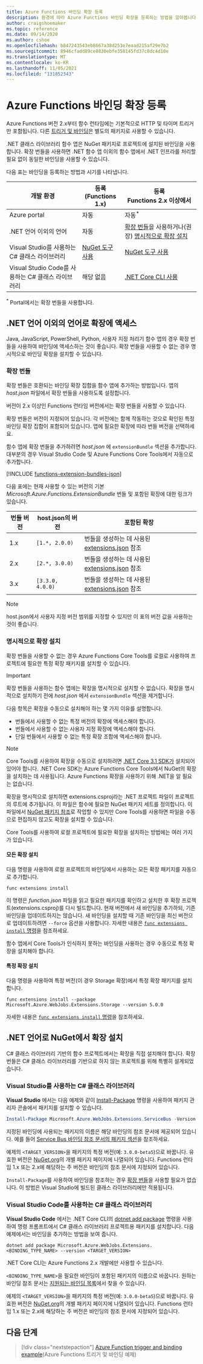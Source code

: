 ```yaml
---
title: Azure Functions 바인딩 확장 등록
description: 환경에 따라 Azure Functions 바인딩 확장을 등록하는 방법을 알아봅니다.
author: craigshoemaker
ms.topic: reference
ms.date: 09/14/2020
ms.author: cshoe
ms.openlocfilehash: b847243543eb8667a38d253e7eaad215af29e7b2
ms.sourcegitcommit: 8946cfadd89ce8830ebfe358145fd37c0dc4d10e
ms.translationtype: MT
ms.contentlocale: ko-KR
ms.lasthandoff: 11/05/2021
ms.locfileid: "131852343"
---
```

# <a name="register-azure-functions-binding-extensions"></a>Azure Functions 바인딩 확장 등록

Azure Functions 버전 2.x부터 함수 런타임에는 기본적으로 HTTP 및 타이머 트리거만 포함됩니다. 다른 [트리거 및 바인딩](./functions-triggers-bindings.md)은 별도의 패키지로 사용할 수 있습니다.

.NET 클래스 라이브러리 함수 앱은 NuGet 패키지로 프로젝트에 설치된 바인딩을 사용합니다. 확장 번들을 사용하면 .NET 함수 앱 이외의 함수 앱에서 .NET 인프라를 처리할 필요 없이 동일한 바인딩을 사용할 수 있습니다.

다음 표는 바인딩을 등록하는 방법과 시기를 나타냅니다.

| 개발 환경 |등록<br/> (Functions 1.x)  |등록<br/> Functions 2.x 이상에서  |
|-------------------------|------------------------------------|------------------------------------|
|Azure portal|자동|자동<sup>*</sup>|
|.NET 언어 이외의 언어|자동|[확장 번들](#extension-bundles)을 사용하거나(권장) [명시적으로 확장 설치](#explicitly-install-extensions)|
|Visual Studio를 사용하는 C# 클래스 라이브러리|[NuGet 도구 사용](#vs)|[NuGet 도구 사용](#vs)|
|Visual Studio Code를 사용하는 C# 클래스 라이브러리|해당 없음|[.NET Core CLI 사용](#vs-code)|

<sup>*</sup> Portal에서는 확장 번들을 사용합니다.

## <a name="access-extensions-in-non-net-languages"></a>.NET 언어 이외의 언어로 확장에 액세스

Java, JavaScript, PowerShell, Python, 사용자 지정 처리기 함수 앱의 경우 확장 번들을 사용하여 바인딩에 액세스하는 것이 좋습니다. 확장 번들을 사용할 수 없는 경우 명시적으로 바인딩 확장을 설치할 수 있습니다.

### <a name="extension-bundles"></a><a name="extension-bundles"></a>확장 번들

확장 번들은 호환되는 바인딩 확장 집합을 함수 앱에 추가하는 방법입니다. 앱의 *host.json* 파일에서 확장 번들을 사용하도록 설정합니다.

버전이 2.x 이상인 Functions 런타임 버전에서는 확장 번들을 사용할 수 있습니다.

확장 번들은 버전이 지정되어 있습니다. 각 버전에는 함께 작동하는 것으로 확인된 특정 바인딩 확장 집합이 포함되어 있습니다. 앱에 필요한 확장에 따라 번들 버전을 선택하세요.

함수 앱에 확장 번들을 추가하려면 *host.json* 에 `extensionBundle` 섹션을 추가합니다. 대부분의 경우 Visual Studio Code 및 Azure Functions Core Tools에서 자동으로 추가합니다.

[!INCLUDE [functions-extension-bundles-json](../../includes/functions-extension-bundles-json.md)]

다음 표에는 현재 사용할 수 있는 버전의 기본 *Microsoft.Azure.Functions.ExtensionBundle* 번들 및 포함된 확장에 대한 링크가 있습니다.

| 번들 버전 | host.json의 버전 | 포함된 확장 |
| --- | --- | --- |
| 1.x | `[1.*, 2.0.0)` | 번들을 생성하는 데 사용된 [extensions.json](https://github.com/Azure/azure-functions-extension-bundles/blob/v1.x/src/Microsoft.Azure.Functions.ExtensionBundle/extensions.json) 참조 |
| 2.x | `[2.*, 3.0.0)` | 번들을 생성하는 데 사용된 [extensions.json](https://github.com/Azure/azure-functions-extension-bundles/blob/v2.x/src/Microsoft.Azure.Functions.ExtensionBundle/extensions.json) 참조 |
| 3.x | `[3.3.0, 4.0.0)` | 번들을 생성하는 데 사용된 [extensions.json](https://github.com/Azure/azure-functions-extension-bundles/blob/v3.x/src/Microsoft.Azure.Functions.ExtensionBundle/extensions.json) 참조 |

> [!NOTE]
> host.json에서 사용자 지정 버전 범위를 지정할 수 있지만 이 표의 버전 값을 사용하는 것이 좋습니다.

### <a name="explicitly-install-extensions"></a>명시적으로 확장 설치

확장 번들을 사용할 수 없는 경우 Azure Functions Core Tools를 로컬로 사용하여 프로젝트에 필요한 특정 확장 패키지를 설치할 수 있습니다.

> [!IMPORTANT]
> 확장 번들을 사용하는 함수 앱에는 확장을 명시적으로 설치할 수 없습니다. 확장을 명시적으로 설치하기 전에 *host.json* 에서 `extensionBundle` 섹션을 제거합니다.

다음 항목은 확장을 수동으로 설치해야 하는 몇 가지 이유를 설명합니다.

* 번들에서 사용할 수 없는 특정 버전의 확장에 액세스해야 합니다.
* 번들에서 사용할 수 없는 사용자 지정 확장에 액세스해야 합니다.
* 단일 번들에서 사용할 수 없는 특정 확장 조합에 액세스해야 합니다.

> [!NOTE]
> Core Tools를 사용하여 확장을 수동으로 설치하려면 [.NET Core 3.1 SDK가](https://dotnet.microsoft.com/download) 설치되어 있어야 합니다. .NET Core SDK는 Azure Functions Core Tools에서 NuGet의 확장을 설치하는 데 사용됩니다. Azure Functions 확장을 사용하기 위해 .NET을 알 필요는 없습니다.

확장을 명시적으로 설치하면 extensions.csproj라는 .NET 프로젝트 파일이 프로젝트의 루트에 추가됩니다. 이 파일은 함수에 필요한 NuGet 패키지 세트를 정의합니다. 이 파일에서 [NuGet 패키지 참조](/nuget/consume-packages/package-references-in-project-files)로 작업할 수 있지만 Core Tools를 사용하면 파일을 수동으로 편집하지 않고도 확장을 설치할 수 있습니다.

Core Tools를 사용하여 로컬 프로젝트에 필요한 확장을 설치하는 방법에는 여러 가지가 있습니다. 

#### <a name="install-all-extensions"></a>모든 확장 설치 

다음 명령을 사용하여 로컬 프로젝트의 바인딩에서 사용하는 모든 확장 패키지를 자동으로 추가합니다.

```command
func extensions install
```

이 명령은 *function.json* 파일을 읽고 필요한 패키지를 확인하고 설치한 후 확장 프로젝트(extensions.csproj)를 다시 빌드합니다. 현재 버전에서 새 바인딩을 추가하되, 기존 바인딩을 업데이트하지는 않습니다. 새 바인딩을 설치할 때 기존 바인딩을 최신 버전으로 업데이트하려면 `--force` 옵션을 사용합니다. 자세한 내용은 [`func extensions install` 명령](functions-core-tools-reference.md#func-extensions-install)을 참조하세요.

함수 앱에서 Core Tools가 인식하지 못하는 바인딩을 사용하는 경우 수동으로 특정 확장을 설치해야 합니다.

#### <a name="install-a-specific-extension"></a>특정 확장 설치

다음 명령을 사용하여 특정 버전(이 경우 Storage 확장)에서 특정 확장 패키지를 설치합니다.

```command
func extensions install --package Microsoft.Azure.WebJobs.Extensions.Storage --version 5.0.0
```

자세한 내용은 [`func extensions install` 명령](functions-core-tools-reference.md#func-extensions-install)을 참조하세요.

## <a name="install-extensions-from-nuget-in-net-languages"></a><a name="local-csharp"></a>.NET 언어로 NuGet에서 확장 설치

C# 클래스 라이브러리 기반의 함수 프로젝트에서는 확장을 직접 설치해야 합니다. 확장 번들은 C# 클래스 라이브러리를 기반으로 하지 않는 프로젝트를 위해 특별히 설계되었습니다.

### <a name="c-class-library-with-visual-studio"></a>Visual Studio를 사용하는<a name="vs"></a> C\# 클래스 라이브러리

**Visual Studio** 에서는 다음 예제와 같이 [Install-Package](/nuget/tools/ps-ref-install-package) 명령을 사용하여 패키지 관리자 콘솔에서 패키지를 설치할 수 있습니다.

```powershell
Install-Package Microsoft.Azure.WebJobs.Extensions.ServiceBus -Version <TARGET_VERSION>
```

지정된 바인딩에 사용되는 패키지의 이름은 해당 바인딩의 참조 문서에 제공되어 있습니다. 예를 들어 [Service Bus 바인딩 참조 문서의 패키지 섹션](functions-bindings-service-bus.md#functions-1x)을 참조하세요.

예제의 `<TARGET_VERSION>`을 패키지의 특정 버전(예: `3.0.0-beta5`)으로 바꿉니다. 유효한 버전은 [NuGet.org](https://nuget.org)의 개별 패키지 페이지에 나열되어 있습니다. Functions 런타임 1.x 또는 2.x에 해당하는 주 버전은 바인딩의 참조 문서에 지정되어 있습니다.

`Install-Package`를 사용하여 바인딩을 참조하는 경우 [확장 번들](#extension-bundles)을 사용할 필요가 없습니다. 이 방법은 Visual Studio에 빌드된 클래스 라이브러리에만 적용됩니다.

### <a name="c-class-library-with-visual-studio-code"></a><a name="vs-code"></a> Visual Studio Code를 사용하는 C# 클래스 라이브러리

**Visual Studio Code** 에서는 .NET Core CLI의 [dotnet add package](/dotnet/core/tools/dotnet-add-package) 명령을 사용하여 명령 프롬프트에서 C# 클래스 라이브러리 프로젝트용 패키지를 설치합니다. 다음 예제에서는 바인딩을 추가하는 방법을 보여 줍니다.

```terminal
dotnet add package Microsoft.Azure.WebJobs.Extensions.<BINDING_TYPE_NAME> --version <TARGET_VERSION>
```

.NET Core CLI는 Azure Functions 2.x 개발에만 사용할 수 있습니다.

`<BINDING_TYPE_NAME>`을 필요한 바인딩이 포함된 패키지의 이름으로 바꿉니다. 원하는 바인딩 참조 문서는 [지원되는 바인딩 목록](./functions-triggers-bindings.md#supported-bindings)에서 찾을 수 있습니다.

예제의 `<TARGET_VERSION>`을 패키지의 특정 버전(예: `3.0.0-beta5`)으로 바꿉니다. 유효한 버전은 [NuGet.org](https://nuget.org)의 개별 패키지 페이지에 나열되어 있습니다. Functions 런타임 1.x 또는 2.x에 해당하는 주 버전은 바인딩의 참조 문서에 지정되어 있습니다.

## <a name="next-steps"></a>다음 단계
> [!div class="nextstepaction"]
> [Azure Function trigger and binding example](./functions-bindings-example.md)(Azure Functions 트리거 및 바인딩 예제)
